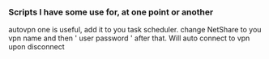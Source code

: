 ### Scripts I have some use for, at one point or another

autovpn one is useful, add it to you task scheduler. change NetShare to you vpn name and then ' user password ' after that. Will auto connect to vpn upon disconnect
